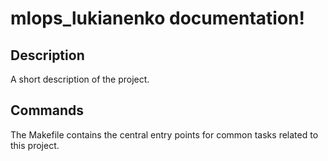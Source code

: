 # mlops_lukianenko documentation!

## Description

A short description of the project.

## Commands

The Makefile contains the central entry points for common tasks related to this project.


